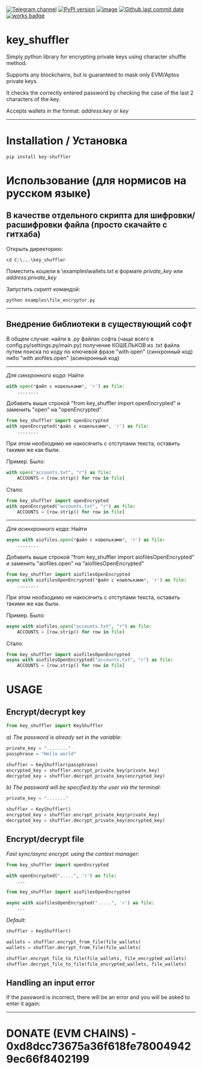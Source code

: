 [![Telegram channel](https://img.shields.io/endpoint?url=https://runkit.io/damiankrawczyk/telegram-badge/branches/master?url=https://t.me/cryptogovnozavod)](https://t.me/cryptogovnozavod)
[![PyPI version](https://badge.fury.io/py/key_shuffler.svg)](https://badge.fury.io/py/key_shuffler)
[![image](https://img.shields.io/pypi/pyversions/key_shuffler.svg)](https://pypi.org/project/key_shuffler/)
[![Github last commit date](https://img.shields.io/github/last-commit/indicatedl/key_shuffler.svg?label=Updated&logo=github&cacheSeconds=600)](https://github.com/indicatedl/key_shuffler/commits)
[![works badge](https://cdn.jsdelivr.net/gh/nikku/works-on-my-machine@v0.2.0/badge.svg)](https://github.com/nikku/works-on-my-machine)  

# key_shuffler

Simply python library for encrypting private keys using character shuffle method.

Supports any blockchains, but is guaranteed to mask only EVM/Aptos private keys.

It checks the correctly entered password by checking the case of the last 2 characters of the key.

Accepts wallets in the format: _address:key_ or _key_

---

# Installation / Установка
```
pip install key-shuffler
```

# Использование (для нормисов на русском языке)

## В качестве отдельного скрипта для шифровки/расшифровки файла (просто скачайте с гитхаба)

Открыть директорию:
```
cd C:\...\key_shuffler
```
Поместить кошели в \examples\wallets.txt в формате _private_key_ или _address:private_key_

Запустить скрипт командой:
```
python examples\file_encryptor.py
```
---

## Внедрение библиотеки в существующий софт

В общем случае: найти в .py файлах софта (чаще всего в config.py/settings.py/main.py) получение КОШЕЛЬКОВ из .txt файла путем поиска по коду по ключевой фразе "with open" (синхронный код) либо "with aiofiles.open" (асинхронный код)

---
_Для синхронного кода:_
Найти
```python
with open(*файл с кошельками*, 'r') as file:
    ........
```
Добавить выше строкой "from key_shuffler import openEncrypted" и заменить "open" на "openEncrypted"
```python
from key_shuffler import openEncrypted
with openEncrypted(*файл с кошельками*, 'r') as file:
    ........
```
При этом необходимо не накосячить с отступами текста, оставить такими же как были.

Пример. Было:
```python
with open("accounts.txt", "r") as file:
    ACCOUNTS = [row.strip() for row in file]
```
Стало:
```python
from key_shuffler import openEncrypted
with openEncrypted("accounts.txt", "r") as file:
    ACCOUNTS = [row.strip() for row in file]
```
---
_Для асинхронного кода:_
Найти
```python
async with aiofiles.open(*файл с кошельками*, 'r') as file:
    ........
```
Добавить выше строкой "from key_shuffler import aiofilesOpenEncrypted" и заменить "aiofiles.open" на "aiofilesOpenEncrypted"
```python
from key_shuffler import aiofilesOpenEncrypted
async with aiofilesOpenEncrypted(*файл с кошельками*, 'r') as file:
    ........
```
При этом необходимо не накосячить с отступами текста, оставить такими же как были.

Пример. Было:
```python
async with aiofiles.open("accounts.txt", "r") as file:
    ACCOUNTS = [row.strip() for row in file]
```
Стало:
```python
from key_shuffler import aiofilesOpenEncrypted
async with aiofilesOpenEncrypted("accounts.txt", "r") as file:
    ACCOUNTS = [row.strip() for row in file]
```
# USAGE

## Encrypt/decrypt key
```python
from key_shuffler import KeyShuffler
```
_a) The password is already set in the variable:_
```python
private_key = "........"
passphrase = "Hello world" 

shuffler = KeyShuffler(passphrase)
encrypted_key = shuffler.encrypt_private_key(private_key)
decrypted_key = shuffler.decrypt_private_key(encrypted_key)
```

_b) The password will be specified by the user via the terminal:_
```python
private_key = "......."

shuffler = KeyShuffler()
encrypted_key = shuffler.encrypt_private_key(private_key)
decrypted_key = shuffler.decrypt_private_key(encrypted_key)
```

## Encrypt/decrypt file
_Fast sync/async encrypt: using the context manager:_
```python
from key_shuffler import openEncrypted

with openEncrypted(".....", 'r') as file:
    ...
```

```python
from key_shuffler import aiofilesOpenEncrypted

async with aiofilesOpenEncrypted(".....", 'r') as file:
    ...
```

_Default:_
```python
shuffler = KeyShuffler()

wallets = shuffler.encrypt_from_file(file_wallets)
wallets = shuffler.decrypt_from_file(file_wallets)

shuffler.encrypt_file_to_file(file_wallets, file_encrypted_wallets)
shuffler.decrypt_file_to_file(file_encrypted_wallets, file_wallets)

```

## Handling an input error
If the password is incorrect, there will be an error and you will be asked to enter it again:

---


# DONATE (EVM CHAINS) - 0xd8dcc73675a36f618fe780049429ec66f8402199
